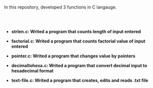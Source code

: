   In this repository, developed 3 functions in C langauge.

<br /><br />
    



- <b>strlen.c: Writed a program that counts length of input entered</b>

- <b>factorial.c: Writed a program that counts factorial value of input entered</b>

- <b>pointer.c: Writed a program that changes value by pointers</b>

- <b>decimaltohexa.c: Writed a program that convert decimal input to hexadecimal format</b>

- <b>text-file.c: Writed a program that creates, edits and reads .txt file</b>
